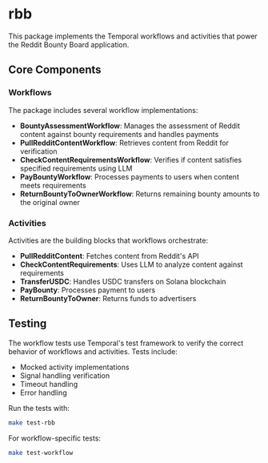 # rbb

This package implements the Temporal workflows and activities that power the Reddit Bounty Board application.

## Core Components

### Workflows

The package includes several workflow implementations:

- **BountyAssessmentWorkflow**: Manages the assessment of Reddit content against bounty requirements and handles payments
- **PullRedditContentWorkflow**: Retrieves content from Reddit for verification
- **CheckContentRequirementsWorkflow**: Verifies if content satisfies specified requirements using LLM
- **PayBountyWorkflow**: Processes payments to users when content meets requirements
- **ReturnBountyToOwnerWorkflow**: Returns remaining bounty amounts to the original owner

### Activities

Activities are the building blocks that workflows orchestrate:

- **PullRedditContent**: Fetches content from Reddit's API
- **CheckContentRequirements**: Uses LLM to analyze content against requirements
- **TransferUSDC**: Handles USDC transfers on Solana blockchain
- **PayBounty**: Processes payment to users
- **ReturnBountyToOwner**: Returns funds to advertisers

## Testing

The workflow tests use Temporal's test framework to verify the correct behavior of workflows and activities. Tests include:

- Mocked activity implementations
- Signal handling verification
- Timeout handling
- Error handling

Run the tests with:

```bash
make test-rbb
```

For workflow-specific tests:

```bash
make test-workflow
```
